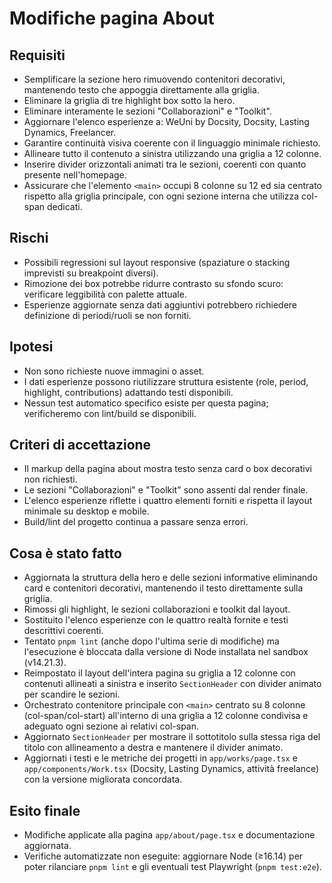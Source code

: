 # Modifiche pagina About

## Requisiti
- Semplificare la sezione hero rimuovendo contenitori decorativi, mantenendo testo che appoggia direttamente alla griglia.
- Eliminare la griglia di tre highlight box sotto la hero.
- Eliminare interamente le sezioni "Collaborazioni" e "Toolkit".
- Aggiornare l'elenco esperienze a: WeUni by Docsity, Docsity, Lasting Dynamics, Freelancer.
- Garantire continuità visiva coerente con il linguaggio minimale richiesto.
- Allineare tutto il contenuto a sinistra utilizzando una griglia a 12 colonne.
- Inserire divider orizzontali animati tra le sezioni, coerenti con quanto presente nell'homepage.
- Assicurare che l'elemento `<main>` occupi 8 colonne su 12 ed sia centrato rispetto alla griglia principale, con ogni sezione interna che utilizza col-span dedicati.

## Rischi
- Possibili regressioni sul layout responsive (spaziature o stacking imprevisti su breakpoint diversi).
- Rimozione dei box potrebbe ridurre contrasto su sfondo scuro: verificare leggibilità con palette attuale.
- Esperienze aggiornate senza dati aggiuntivi potrebbero richiedere definizione di periodi/ruoli se non forniti.

## Ipotesi
- Non sono richieste nuove immagini o asset.
- I dati esperienze possono riutilizzare struttura esistente (role, period, highlight, contributions) adattando testi disponibili.
- Nessun test automatico specifico esiste per questa pagina; verificheremo con lint/build se disponibili.

## Criteri di accettazione
- Il markup della pagina about mostra testo senza card o box decorativi non richiesti.
- Le sezioni "Collaborazioni" e "Toolkit" sono assenti dal render finale.
- L'elenco esperienze riflette i quattro elementi forniti e rispetta il layout minimale su desktop e mobile.
- Build/lint del progetto continua a passare senza errori.

## Cosa è stato fatto
- Aggiornata la struttura della hero e delle sezioni informative eliminando card e contenitori decorativi, mantenendo il testo direttamente sulla griglia.
- Rimossi gli highlight, le sezioni collaborazioni e toolkit dal layout.
- Sostituito l'elenco esperienze con le quattro realtà fornite e testi descrittivi coerenti.
- Tentato `pnpm lint` (anche dopo l'ultima serie di modifiche) ma l'esecuzione è bloccata dalla versione di Node installata nel sandbox (v14.21.3).
- Reimpostato il layout dell'intera pagina su griglia a 12 colonne con contenuti allineati a sinistra e inserito `SectionHeader` con divider animato per scandire le sezioni.
- Orchestrato contenitore principale con `<main>` centrato su 8 colonne (col-span/col-start) all'interno di una griglia a 12 colonne condivisa e adeguato ogni sezione ai relativi col-span.
- Aggiornato `SectionHeader` per mostrare il sottotitolo sulla stessa riga del titolo con allineamento a destra e mantenere il divider animato.
- Aggiornati i testi e le metriche dei progetti in `app/works/page.tsx` e `app/components/Work.tsx` (Docsity, Lasting Dynamics, attività freelance) con la versione migliorata concordata.

## Esito finale
- Modifiche applicate alla pagina `app/about/page.tsx` e documentazione aggiornata.
- Verifiche automatizzate non eseguite: aggiornare Node (≥16.14) per poter rilanciare `pnpm lint` e gli eventuali test Playwright (`pnpm test:e2e`).

